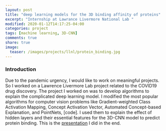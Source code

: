 ```yaml
---
layout: post
title: "deep learning models for the 3D binding affinity of proteins"
excerpt: "Internship at Lawrance Livermore National Lab " 
modified: 2020-01-12T14:17:25-04:00
categories: project
tags: [machine learning, 3D-CNN]
comments: true
share: true
image:
  teaser: /images/projects/llnl/protein_binding.jpg
---
```

<!-- 
Investigated 3D-CNN, GCNN, Fusion Model, GAM++ models to model the 3D binding affinity of
proteins for drug discovery -->


### Introduction

Due to the pandemic urgency, I would like to work on meaningful projects. So I worked on a Lawrence Livermore Lab project related to the COVID19 drug discovery. The project I worked on was to develop algorithms to explain the complicated deep learning model. I modified the most popular algorithms for computer vision problems like Gradient-weighted Class Activation Mapping,  Concept Activation Vector, Automated Concept-based Explanation, and PointNets, [code]. I used them to explain the effect of hidden layers and their essential features for the 3D-CNN model to predict protein binding. This is the [presentation](/downloads/papers/Deep_Learning_Biology.pdf) I did in the end. 

<!-- 
### Link to GitHub

[pdf](https://github.com/zzh237/llnl)
 -->
